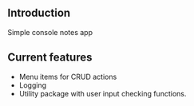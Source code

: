 ## Introduction 
Simple console notes app 
## Current features 
- Menu items for CRUD actions
- Logging
- Utility package with user input checking functions.

